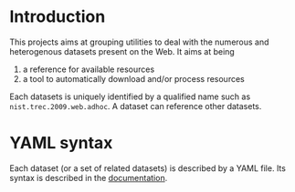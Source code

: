 # Introduction

This projects aims at grouping utilities to deal with the numerous and heterogenous datasets present on the Web. It aims
at being

1. a reference for available resources
1. a tool to automatically download and/or process resources

Each datasets is uniquely identified by a qualified name such as `nist.trec.2009.web.adhoc`. A dataset can reference other datasets.


# YAML syntax

Each dataset (or a set of related datasets) is described by a YAML file. Its syntax is
described in the [documentation](http://bpiwowar.github.io/datasets/).
